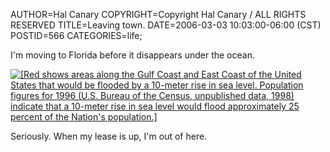 AUTHOR=Hal Canary
COPYRIGHT=Copyright Hal Canary / ALL RIGHTS RESERVED
TITLE=Leaving town.
DATE=2006-03-03 10:03:00-06:00 (CST)
POSTID=566
CATEGORIES=life;

I'm moving to Florida before it disappears under the ocean.

[![[Red shows areas along the Gulf Coast and East Coast of the United States that would be flooded by a 10-meter rise in sea level. Population figures for 1996 (U.S. Bureau of the Census, unpublished data, 1998) indicate that a 10-meter rise in sea level would flood approximately 25 percent of the Nation's population.]](/images/2006-03-03-flooded-10m.png)](http://geochange.er.usgs.gov/pub/poster/sealevel.html)

Seriously. When my lease is up, I'm out of here.
